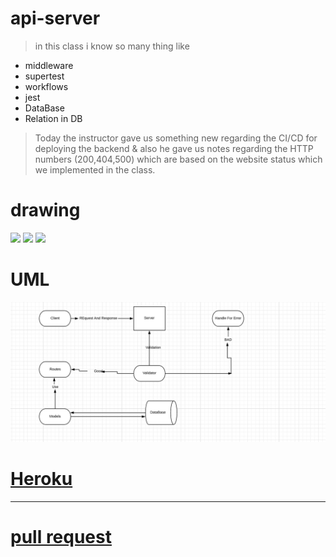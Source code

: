 # api-server

> in this class i know so many thing like 

+ middleware
+ supertest
+ workflows
+ jest
+ DataBase
+ Relation in DB

> Today the instructor gave us something new regarding the CI/CD for deploying the backend & also he gave us notes regarding the HTTP numbers (200,404,500) which are based on the website status which we implemented in the class.

 # drawing
 
![](https://github.com/LTUC/amman-javascript-401d13/blob/main/class-04/assets/one-to-many-table.png?raw=true)
![](https://github.com/LTUC/amman-javascript-401d13/blob/main/class-04/assets/rdb.png?raw=true)
![](https://github.com/LTUC/amman-javascript-401d13/blob/main/class-04/assets/nosql.png?raw=true)

# UML
![UML**](./Lab3.png)


# [Heroku](https://api-server0.herokuapp.com/)

***

# [pull request](https://github.com/EmadIdris/api-server/pull/3)
